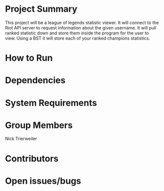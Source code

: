 # Project Summary
This project will be a league of legends statistic viewer. It will connect to the Riot API server to request information about the given username. It will pull ranked statistic down and store them inside the program for the user to view. Using a BST it will store each of your ranked champions statistics.

# How to Run

# Dependencies

# System Requirements

# Group Members
Nick Trierweiler

# Contributors

# Open issues/bugs
